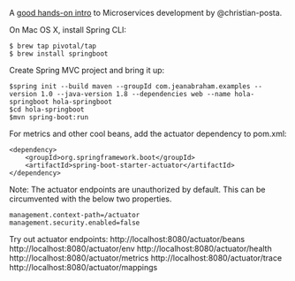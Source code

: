 
A [good hands-on intro](https://developers.redhat.com/promotions/microservices-for-java-developers/) to Microservices development by @christian-posta.

On Mac OS X, install Spring CLI:

```
$ brew tap pivotal/tap
$ brew install springboot
```

Create Spring MVC project and bring it up:

```
$spring init --build maven --groupId com.jeanabraham.examples --version 1.0 --java-version 1.8 --dependencies web --name hola-springboot hola-springboot
$cd hola-springboot
$mvn spring-boot:run
```

For metrics and other cool beans, add the actuator dependency to pom.xml:
```
<dependency>
    <groupId>org.springframework.boot</groupId>
    <artifactId>spring-boot-starter-actuator</artifactId>
</dependency>
```

Note: The actuator endpoints are unauthorized by default. This can be circumvented with the below two properties.

```
management.context-path=/actuator
management.security.enabled=false
```

Try out actuator endpoints:
http://localhost:8080/actuator/beans 
http://localhost:8080/actuator/env
http://localhost:8080/actuator/health 
http://localhost:8080/actuator/metrics 
http://localhost:8080/actuator/trace
http://localhost:8080/actuator/mappings